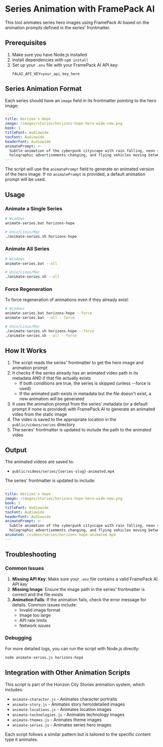 # Series Animation with FramePack AI

This tool animates series hero images using FramePack AI based on the animation prompts defined in the series' frontmatter.

## Prerequisites

1. Make sure you have Node.js installed
2. Install dependencies with `npm install`
3. Set up your `.env` file with your FramePack AI API key:
   ```
   FALAI_API_KEY=your_api_key_here
   ```

## Series Animation Format

Each series should have an `image` field in its frontmatter pointing to the hero image:

```yaml
---
title: Horizon's Hope
image: /images/stories/horizons-hope-hero-wide-new.png
book: 1
titleFont: Audiowide
tocFont: Audiowide
headerFont: Audiowide
animatePrompt: >-
  Subtle animation of the cyberpunk cityscape with rain falling, neon signs flickering, 
  holographic advertisements changing, and flying vehicles moving between buildings with light trails.
---
```

The script will use the `animatePrompt` field to generate an animated version of the hero image. If no `animatePrompt` is provided, a default animation prompt will be used.

## Usage

### Animate a Single Series

```bash
# Windows
animate-series.bat horizons-hope

# Unix/Linux/Mac
./animate-series.sh horizons-hope
```

### Animate All Series

```bash
# Windows
animate-series.bat --all

# Unix/Linux/Mac
./animate-series.sh --all
```

### Force Regeneration

To force regeneration of animations even if they already exist:

```bash
# Windows
animate-series.bat horizons-hope --force
animate-series.bat --all --force

# Unix/Linux/Mac
./animate-series.sh horizons-hope --force
./animate-series.sh --all --force
```

## How It Works

1. The script reads the series' frontmatter to get the hero image and animation prompt
2. It checks if the series already has an animated video path in its metadata AND if that file actually exists
   - If both conditions are true, the series is skipped (unless --force is used)
   - If the animated path exists in metadata but the file doesn't exist, a new animation will be generated
3. It uses the animation prompt from the series' metadata (or a default prompt if none is provided) with FramePack AI to generate an animated video from the static image
4. The video is saved to the appropriate location in the `public/videos/series` directory
5. The series' frontmatter is updated to include the path to the animated video

## Output

The animated videos are saved to:
- `public/videos/series/{series-slug}-animated.mp4`

The series' frontmatter is updated to include:
```yaml
---
title: Horizon's Hope
image: /images/stories/horizons-hope-hero-wide-new.png
book: 1
titleFont: Audiowide
tocFont: Audiowide
headerFont: Audiowide
animatePrompt: >-
  Subtle animation of the cyberpunk cityscape with rain falling, neon signs flickering, 
  holographic advertisements changing, and flying vehicles moving between buildings with light trails.
animated: /videos/series/horizons-hope-animated.mp4
---
```

## Troubleshooting

### Common Issues

1. **Missing API Key**: Make sure your `.env` file contains a valid FramePack AI API key
2. **Missing Image**: Ensure the image path in the series' frontmatter is correct and the file exists
3. **Animation Fails**: If the animation fails, check the error message for details. Common issues include:
   - Invalid image format
   - Image too large
   - API rate limits
   - Network issues

### Debugging

For more detailed logs, you can run the script with Node.js directly:

```bash
node animate-series.js horizons-hope
```

## Integration with Other Animation Scripts

This script is part of the Horizon City Stories animation system, which includes:

- `animate-character.js` - Animates character portraits
- `animate-story.js` - Animates story hero/detailed images
- `animate-locations.js` - Animates location images
- `animate-technologies.js` - Animates technology images
- `animate-themes.js` - Animates theme images
- `animate-series.js` - Animates series hero images

Each script follows a similar pattern but is tailored to the specific content type it animates.
